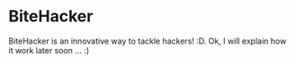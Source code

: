 # BiteHacker
BiteHacker is an innovative way to tackle hackers! :D.
Ok, I will explain how it work later soon ... :)
